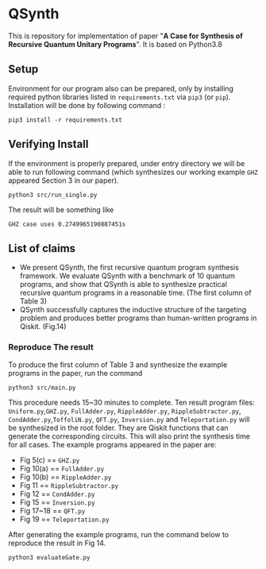 # QSynth

This is repository for implementation of paper "**A Case for Synthesis of Recursive Quantum Unitary Programs**". It is based on Python3.8

## Setup

Environment for our program also can be prepared, only by installing required python libraries listed in `requirements.txt` via `pip3` (or `pip`).
Installation will be done by following command :

```
pip3 install -r requirements.txt
```

## Verifying Install

If the environment is properly prepared, under entry directory we will be able to run following command (which synthesizes our working example `GHZ` appeared Section 3 in our paper).

```
python3 src/run_single.py
```
The result will be something like
```
GHZ case uses 0.2749965190887451s
```

## List of claims

- We present QSynth, the first recursive quantum program synthesis framework. We evaluate QSynth with a benchmark of 10 quantum programs, and show that QSynth is able to synthesize practical recursive quantum programs in a reasonable time. (The first column of Table 3)
- QSynth successfully captures the inductive structure of the targeting problem and produces better
programs than human-written programs in Qiskit. (Fig.14)

### Reproduce The result
  
To produce the first column of Table 3 and synthesize the example programs in the paper, run the command
```
python3 src/main.py
```
This procedure needs 15~30 minutes to complete. Ten result program files: `Uniform.py`,`GHZ.py`, `FullAdder.py`, `RippleAdder.py`, `RippleSubtractor.py`, `CondAdder.py`,`ToffoliN.py`, `QFT.py`, `Inversion.py` and `Teleportation.py` will be synthesized in the root folder. They are Qiskit functions that can generate the corresponding circuits. This will also print the synthesis time for all cases. 
The example programs appeared in the paper are:

- Fig 5(c) == `GHZ.py`
- Fig 10(a) == `FullAdder.py`
- Fig 10(b) == `RippleAdder.py`
- Fig 11 == `RippleSubtractor.py`
- Fig 12 == `CondAdder.py`
- Fig 15 == `Inversion.py`
- Fig 17~18 == `QFT.py`
- Fig 19 == `Teleportation.py`

After generating the example programs, run the command below to reproduce the result in Fig 14.

```
python3 evaluateGate.py
```